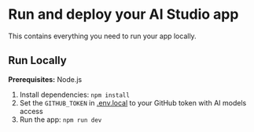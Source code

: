 # Run and deploy your AI Studio app

This contains everything you need to run your app locally.

## Run Locally

**Prerequisites:**  Node.js


1. Install dependencies:
   `npm install`
2. Set the `GITHUB_TOKEN` in [.env.local](.env.local) to your GitHub token with AI models access
3. Run the app:
   `npm run dev`
